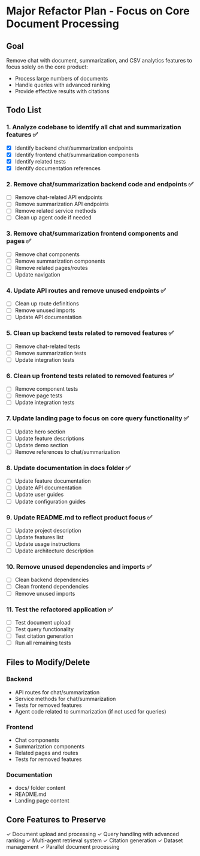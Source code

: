 # Major Refactor Plan - Focus on Core Document Processing

## Goal
Remove chat with document, summarization, and CSV analytics features to focus solely on the core product:
- Process large numbers of documents
- Handle queries with advanced ranking
- Provide effective results with citations

## Todo List

### 1. Analyze codebase to identify all chat and summarization features ✅
- [x] Identify backend chat/summarization endpoints
- [x] Identify frontend chat/summarization components
- [x] Identify related tests
- [x] Identify documentation references

### 2. Remove chat/summarization backend code and endpoints ✅
- [ ] Remove chat-related API endpoints
- [ ] Remove summarization API endpoints
- [ ] Remove related service methods
- [ ] Clean up agent code if needed

### 3. Remove chat/summarization frontend components and pages ✅
- [ ] Remove chat components
- [ ] Remove summarization components
- [ ] Remove related pages/routes
- [ ] Update navigation

### 4. Update API routes and remove unused endpoints ✅
- [ ] Clean up route definitions
- [ ] Remove unused imports
- [ ] Update API documentation

### 5. Clean up backend tests related to removed features ✅
- [ ] Remove chat-related tests
- [ ] Remove summarization tests
- [ ] Update integration tests

### 6. Clean up frontend tests related to removed features ✅
- [ ] Remove component tests
- [ ] Remove page tests
- [ ] Update integration tests

### 7. Update landing page to focus on core query functionality ✅
- [ ] Update hero section
- [ ] Update feature descriptions
- [ ] Update demo section
- [ ] Remove references to chat/summarization

### 8. Update documentation in docs folder ✅
- [ ] Update feature documentation
- [ ] Update API documentation
- [ ] Update user guides
- [ ] Update configuration guides

### 9. Update README.md to reflect product focus ✅
- [ ] Update project description
- [ ] Update features list
- [ ] Update usage instructions
- [ ] Update architecture description

### 10. Remove unused dependencies and imports ✅
- [ ] Clean backend dependencies
- [ ] Clean frontend dependencies
- [ ] Remove unused imports

### 11. Test the refactored application ✅
- [ ] Test document upload
- [ ] Test query functionality
- [ ] Test citation generation
- [ ] Run all remaining tests

## Files to Modify/Delete

### Backend
- API routes for chat/summarization
- Service methods for chat/summarization
- Tests for removed features
- Agent code related to summarization (if not used for queries)

### Frontend
- Chat components
- Summarization components
- Related pages and routes
- Tests for removed features

### Documentation
- docs/ folder content
- README.md
- Landing page content

## Core Features to Preserve
✓ Document upload and processing
✓ Query handling with advanced ranking
✓ Multi-agent retrieval system
✓ Citation generation
✓ Dataset management
✓ Parallel document processing
